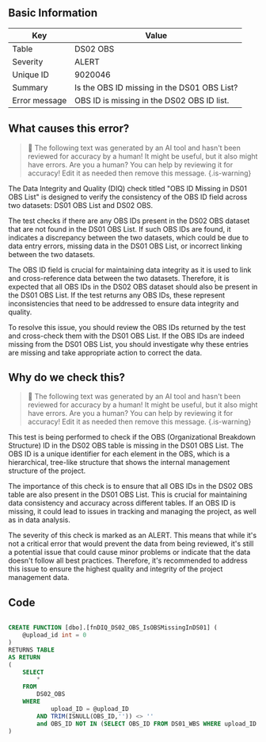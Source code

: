 ## Basic Information
| Key         | Value          |
|-------------|----------------|
| Table       | DS02 OBS |
| Severity    | ALERT |
| Unique ID   | 9020046   |
| Summary     | Is the OBS ID missing in the DS01 OBS List? |
| Error message | OBS ID is missing in the DS02 OBS ID list. |

## What causes this error?

> :robot: The following text was generated by an AI tool and hasn't been reviewed for accuracy by a human! It might be useful, but it also might have errors. Are you a human? You can help by reviewing it for accuracy! Edit it as needed then remove this message.
{.is-warning}

The Data Integrity and Quality (DIQ) check titled "OBS ID Missing in DS01 OBS List" is designed to verify the consistency of the OBS ID field across two datasets: DS01 OBS List and DS02 OBS. 

The test checks if there are any OBS IDs present in the DS02 OBS dataset that are not found in the DS01 OBS List. If such OBS IDs are found, it indicates a discrepancy between the two datasets, which could be due to data entry errors, missing data in the DS01 OBS List, or incorrect linking between the two datasets.

The OBS ID field is crucial for maintaining data integrity as it is used to link and cross-reference data between the two datasets. Therefore, it is expected that all OBS IDs in the DS02 OBS dataset should also be present in the DS01 OBS List. If the test returns any OBS IDs, these represent inconsistencies that need to be addressed to ensure data integrity and quality. 

To resolve this issue, you should review the OBS IDs returned by the test and cross-check them with the DS01 OBS List. If the OBS IDs are indeed missing from the DS01 OBS List, you should investigate why these entries are missing and take appropriate action to correct the data.
## Why do we check this?

> :robot: The following text was generated by an AI tool and hasn't been reviewed for accuracy by a human! It might be useful, but it also might have errors. Are you a human? You can help by reviewing it for accuracy! Edit it as needed then remove this message.
{.is-warning}

This test is being performed to check if the OBS (Organizational Breakdown Structure) ID in the DS02 OBS table is missing in the DS01 OBS List. The OBS ID is a unique identifier for each element in the OBS, which is a hierarchical, tree-like structure that shows the internal management structure of the project. 

The importance of this check is to ensure that all OBS IDs in the DS02 OBS table are also present in the DS01 OBS List. This is crucial for maintaining data consistency and accuracy across different tables. If an OBS ID is missing, it could lead to issues in tracking and managing the project, as well as in data analysis.

The severity of this check is marked as an ALERT. This means that while it's not a critical error that would prevent the data from being reviewed, it's still a potential issue that could cause minor problems or indicate that the data doesn't follow all best practices. Therefore, it's recommended to address this issue to ensure the highest quality and integrity of the project management data.
## Code

```sql

CREATE FUNCTION [dbo].[fnDIQ_DS02_OBS_IsOBSMissingInDS01] (
	@upload_id int = 0
)
RETURNS TABLE
AS RETURN
(
	SELECT 
		*
	FROM
		DS02_OBS
	WHERE
			upload_ID = @upload_ID
		AND TRIM(ISNULL(OBS_ID,'')) <> ''
		and OBS_ID NOT IN (SELECT OBS_ID FROM DS01_WBS WHERE upload_ID = @upload_ID)
)
```
